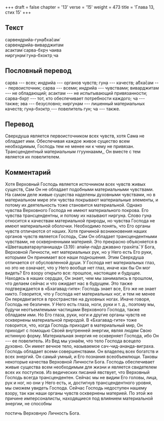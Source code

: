 +++
draft = false
chapter = '13'
verse = '15'
weight = 473
title = 'Глава 13, стих 15'
+++
## Текст

сарвендрийа-гун̣а̄бха̄сам̇  
сарвендрийа-виварджитам  
асактам̇ сарва-бхр̣ч чаива  
ниргун̣ам̇ гун̣а-бхоктр̣ ча

## Пословный перевод

сарва --- всех; индрийа --- органов чувств; гун̣а --- качеств; а̄бха̄сам
--- первоисточник; сарва --- всеми; индрийа --- чувствами; виварджитам
--- не обладающий; асактам --- не испытывающий привязанности; сарва-бхр̣т
--- тот, кто обеспечивает потребности каждого; ча --- также; эва ---
безусловно; ниргун̣ам --- лишенный материальных качеств; гун̣а-бхоктр̣ ---
повелитель гун; ча --- также.

## Перевод

Сверхдуша является первоисточником всех чувств, хотя Сама не обладает
ими. Обеспечивая каждое живое существо всем необходимым, Господь тем не
менее ни к чему не привязан. Трансцендентный материальным ггууннаамм,,
Он вместе с тем является их повелителем.

## Комментарий

Хотя Верховный Господь является источником всех чувств живых существ,
Сам Он не обладает подобными материальными чувствами. На самом деле
живые существа наделены духовными чувствами, но в материальном мире эти
чувства покрывают материальные элементы, и потому их деятельность тоже
становится материальной. Однако чувства Верховного Господа не имеют
материального покрова. Его чувства трансцендентны, и потому их называют
ниргун̣а. Слово гун̣а относится к качествам материальной природы, но
чувства Господа не имеют материальной оболочки. Необходимо понять, что
Его органы чувств отличаются от наших. Хотя причиной возникновения наших
органов чувств является Господь, Сам Он обладает трансцендентными
чувствами, не оскверненными материей. Это прекрасно объясняется в
«Шветашватараупанишад» (3.19): апа̄н̣и-па̄до джавано грахӣта̄. У Бога,
Верховной Личности, нет материальных рук, но у Него есть Его руки,
которыми Он принимает все наши подношения. Этим Сверхдуша отличается от
обусловленной души. У Господа нет материальных глаз, но это не означает,
что у Него вообще нет глаз, иначе как бы Он мог видеть? Его взору
открыто все: прошлое, настоящее и будущее. Находясь в наших сердцах, Он
знает, чем мы занимались в прошлом, что делаем сейчас и что ожидает нас
в будущем. Это также подтверждается в «Бхагавад-гите»: Господь знает
все, Его же не знает никто. Говорится, что у Господа нет материальных
ног, и тем не менее Он передвигается в пространстве на духовных ногах.
Иначе говоря, Господь не безличен. У Него есть глаза, ноги, руки и т.
д., поэтому мы, будучи неотъемлемыми частицами Верховного Господа, также
обладаем ими. Но Его глаза, руки, ноги и другие органы чувств не
осквернены материальной природой. В «Бхагавад-гите» тоже говорится, что,
когда Господь приходит в материальный мир, Он приходит с помощью Своей
внутренней энергии, являя людям Свою истинную форму. Материальная
энергия не оскверняет Господа, ибо Он --- ее повелитель. Из Вед мы
узнаём, что тело Господа всецело духовно. Он имеет вечное тело,
называемое сач-чид-ананда-виграха. Господь обладает всеми
совершенствами. Он владелец всех богатств и всех энергий. Он самый
умный, и Его познания всеобъемлющи. Таковы некоторые качества Верховной
Личности Бога. Господь обеспечивает живые существа всем необходимым для
жизни и является свидетелем всех их поступков. Из ведических писаний
явствует, что Верховный Господь всегда трансцендентен. Сейчас мы не
видим Его головы, лица, рук и ног, но они у Него есть, и, достигнув
трансцендентного уровня, мы сможем увидеть Господа. Сейчас Господь
недоступен нашему взору, так как наши органы чувств осквернены материей.
По этой же причине имперсоналисты, находящиеся под влиянием материальной
энергии, не способны

постичь Верховную Личность Бога.
